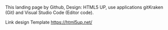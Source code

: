 This landing page by Github, Design: HTML5 UP, use applications gitKraken (Git) and Visual Studio Code (Editor code).

Link design Template
https://html5up.net/
